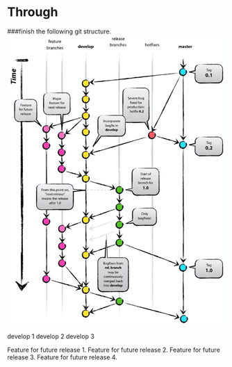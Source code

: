 # Through
###finish the following git structure.
![img.png](img.png)

develop 1
develop 2
develop 3

Feature for future release 1.
Feature for future release 2.
Feature for future release 3.
Feature for future release 4.